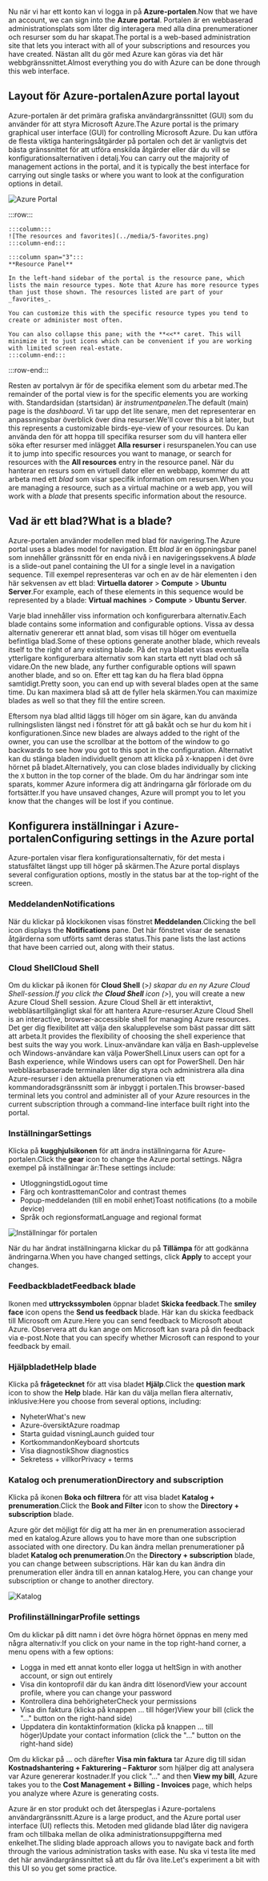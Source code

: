 <span data-ttu-id="b30b9-101">Nu när vi har ett konto kan vi logga in på **Azure-portalen**.</span><span class="sxs-lookup"><span data-stu-id="b30b9-101">Now that we have an account, we can sign into the **Azure portal**.</span></span> <span data-ttu-id="b30b9-102">Portalen är en webbaserad administrationsplats som låter dig interagera med alla dina prenumerationer och resurser som du har skapat.</span><span class="sxs-lookup"><span data-stu-id="b30b9-102">The portal is a web-based administration site that lets you interact with all of your subscriptions and resources you have created.</span></span> <span data-ttu-id="b30b9-103">Nästan allt du gör med Azure kan göras via det här webbgränssnittet.</span><span class="sxs-lookup"><span data-stu-id="b30b9-103">Almost everything you do with Azure can be done through this web interface.</span></span>

## <a name="azure-portal-layout"></a><span data-ttu-id="b30b9-104">Layout för Azure-portalen</span><span class="sxs-lookup"><span data-stu-id="b30b9-104">Azure portal layout</span></span>

<span data-ttu-id="b30b9-105">Azure-portalen är det primära grafiska användargränssnittet (GUI) som du använder för att styra Microsoft Azure.</span><span class="sxs-lookup"><span data-stu-id="b30b9-105">The Azure portal is the primary graphical user interface (GUI) for controlling Microsoft Azure.</span></span> <span data-ttu-id="b30b9-106">Du kan utföra de flesta viktiga hanteringsåtgärder på portalen och det är vanligtvis det bästa gränssnittet för att utföra enskilda åtgärder eller där du vill se konfigurationsalternativen i detalj.</span><span class="sxs-lookup"><span data-stu-id="b30b9-106">You can carry out the majority of management actions in the portal, and it is typically the best interface for carrying out single tasks or where you want to look at the configuration options in detail.</span></span>

![Azure Portal](../media/5-portal.png)

:::row:::

    :::column:::
    ![The resources and favorites](../media/5-favorites.png)
    :::column-end:::

    :::column span="3":::
    **Resource Panel**
    
    In the left-hand sidebar of the portal is the resource pane, which lists the main resource types. Note that Azure has more resource types than just those shown. The resources listed are part of your _favorites_. 

    You can customize this with the specific resource types you tend to create or administer most often. 

    You can also collapse this pane; with the **<<** caret. This will minimize it to just icons which can be convenient if you are working with limited screen real-estate.
    :::column-end:::

:::row-end:::

<span data-ttu-id="b30b9-108">Resten av portalvyn är för de specifika element som du arbetar med.</span><span class="sxs-lookup"><span data-stu-id="b30b9-108">The remainder of the portal view is for the specific elements you are working with.</span></span> <span data-ttu-id="b30b9-109">Standardsidan (startsidan) är _instrumentpanelen_.</span><span class="sxs-lookup"><span data-stu-id="b30b9-109">The default (main) page is the _dashboard_.</span></span> <span data-ttu-id="b30b9-110">Vi tar upp det lite senare, men det representerar en anpassningsbar överblick över dina resurser.</span><span class="sxs-lookup"><span data-stu-id="b30b9-110">We'll cover this a bit later, but this represents a customizable birds-eye-view of your resources.</span></span> <span data-ttu-id="b30b9-111">Du kan använda den för att hoppa till specifika resurser som du vill hantera eller söka efter resurser med inlägget **Alla resurser** i resurspanelen.</span><span class="sxs-lookup"><span data-stu-id="b30b9-111">You can use it to jump into specific resources you want to manage, or search for resources with the **All resources** entry in the resource panel.</span></span> <span data-ttu-id="b30b9-112">När du hanterar en resurs som en virtuell dator eller en webbapp, kommer du att arbeta med ett _blad_ som visar specifik information om resursen.</span><span class="sxs-lookup"><span data-stu-id="b30b9-112">When you are managing a resource, such as a virtual machine or a web app, you will work with a _blade_ that presents specific information about the resource.</span></span>

## <a name="what-is-a-blade"></a><span data-ttu-id="b30b9-113">Vad är ett blad?</span><span class="sxs-lookup"><span data-stu-id="b30b9-113">What is a blade?</span></span>

<span data-ttu-id="b30b9-114">Azure-portalen använder modellen med blad för navigering.</span><span class="sxs-lookup"><span data-stu-id="b30b9-114">The Azure portal uses a blades model for navigation.</span></span> <span data-ttu-id="b30b9-115">Ett _blad_ är en öppningsbar panel som innehåller gränssnitt för en enda nivå i en navigeringssekvens.</span><span class="sxs-lookup"><span data-stu-id="b30b9-115">A _blade_ is a slide-out panel containing the UI for a single level in a navigation sequence.</span></span> <span data-ttu-id="b30b9-116">Till exempel representeras var och en av de här elementen i den här sekvensen av ett blad: **Virtuella datorer** > **Compute** > **Ubuntu Server**.</span><span class="sxs-lookup"><span data-stu-id="b30b9-116">For example, each of these elements in this sequence would be represented by a blade: **Virtual machines** > **Compute** > **Ubuntu Server**.</span></span>

<span data-ttu-id="b30b9-117">Varje blad innehåller viss information och konfigurerbara alternativ.</span><span class="sxs-lookup"><span data-stu-id="b30b9-117">Each blade contains some information and configurable options.</span></span> <span data-ttu-id="b30b9-118">Vissa av dessa alternativ genererar ett annat blad, som visas till höger om eventuella befintliga blad.</span><span class="sxs-lookup"><span data-stu-id="b30b9-118">Some of these options generate another blade, which reveals itself to the right of any existing blade.</span></span> <span data-ttu-id="b30b9-119">På det nya bladet visas eventuella ytterligare konfigurerbara alternativ som kan starta ett nytt blad och så vidare.</span><span class="sxs-lookup"><span data-stu-id="b30b9-119">On the new blade, any further configurable options will spawn another blade, and so on.</span></span> <span data-ttu-id="b30b9-120">Efter ett tag kan du ha flera blad öppna samtidigt.</span><span class="sxs-lookup"><span data-stu-id="b30b9-120">Pretty soon, you can end up with several blades open at the same time.</span></span> <span data-ttu-id="b30b9-121">Du kan maximera blad så att de fyller hela skärmen.</span><span class="sxs-lookup"><span data-stu-id="b30b9-121">You can maximize blades as well so that they fill the entire screen.</span></span>

<span data-ttu-id="b30b9-122">Eftersom nya blad alltid läggs till höger om sin ägare, kan du använda rullningslisten längst ned i fönstret för att gå bakåt och se hur du kom hit i konfigurationen.</span><span class="sxs-lookup"><span data-stu-id="b30b9-122">Since new blades are always added to the right of the owner, you can use the scrollbar at the bottom of the window to go backwards to see how you got to this spot in the configuration.</span></span> <span data-ttu-id="b30b9-123">Alternativt kan du stänga bladen individuellt genom att klicka på `X`-knappen i det övre hörnet på bladet.</span><span class="sxs-lookup"><span data-stu-id="b30b9-123">Alternatively, you can close blades individually by clicking the `X` button in the top corner of the blade.</span></span> <span data-ttu-id="b30b9-124">Om du har ändringar som inte sparats, kommer Azure informera dig att ändringarna går förlorade om du fortsätter.</span><span class="sxs-lookup"><span data-stu-id="b30b9-124">If you have unsaved changes, Azure will prompt you to let you know that the changes will be lost if you continue.</span></span>

## <a name="configuring-settings-in-the-azure-portal"></a><span data-ttu-id="b30b9-125">Konfigurera inställningar i Azure-portalen</span><span class="sxs-lookup"><span data-stu-id="b30b9-125">Configuring settings in the Azure portal</span></span>

<span data-ttu-id="b30b9-126">Azure-portalen visar flera konfigurationsalternativ, för det mesta i statusfältet längst upp till höger på skärmen.</span><span class="sxs-lookup"><span data-stu-id="b30b9-126">The Azure portal displays several configuration options, mostly in the status bar at the top-right of the screen.</span></span>

### <a name="notifications"></a><span data-ttu-id="b30b9-127">Meddelanden</span><span class="sxs-lookup"><span data-stu-id="b30b9-127">Notifications</span></span>

<span data-ttu-id="b30b9-128">När du klickar på klockikonen visas fönstret **Meddelanden**.</span><span class="sxs-lookup"><span data-stu-id="b30b9-128">Clicking the bell icon displays the **Notifications** pane.</span></span> <span data-ttu-id="b30b9-129">Det här fönstret visar de senaste åtgärderna som utförts samt deras status.</span><span class="sxs-lookup"><span data-stu-id="b30b9-129">This pane lists the last actions that have been carried out, along with their status.</span></span>

### <a name="cloud-shell"></a><span data-ttu-id="b30b9-130">Cloud Shell</span><span class="sxs-lookup"><span data-stu-id="b30b9-130">Cloud Shell</span></span>

<span data-ttu-id="b30b9-131">Om du klickar på ikonen för **Cloud Shell** (>_) skapar du en ny Azure Cloud Shell-session.</span><span class="sxs-lookup"><span data-stu-id="b30b9-131">If you click the **Cloud Shell** icon (>_), you will create a new Azure Cloud Shell session.</span></span> <span data-ttu-id="b30b9-132">Azure Cloud Shell är ett interaktivt, webbläsartillgängligt skal för att hantera Azure-resurser.</span><span class="sxs-lookup"><span data-stu-id="b30b9-132">Azure Cloud Shell is an interactive, browser-accessible shell for managing Azure resources.</span></span> <span data-ttu-id="b30b9-133">Det ger dig flexibilitet att välja den skalupplevelse som bäst passar ditt sätt att arbeta.</span><span class="sxs-lookup"><span data-stu-id="b30b9-133">It provides the flexibility of choosing the shell experience that best suits the way you work.</span></span> <span data-ttu-id="b30b9-134">Linux-användare kan välja en Bash-upplevelse och Windows-användare kan välja PowerShell.</span><span class="sxs-lookup"><span data-stu-id="b30b9-134">Linux users can opt for a Bash experience, while Windows users can opt for PowerShell.</span></span> <span data-ttu-id="b30b9-135">Den här webbläsarbaserade terminalen låter dig styra och administrera alla dina Azure-resurser i den aktuella prenumerationen via ett kommandoradsgränssnitt som är inbyggt i portalen.</span><span class="sxs-lookup"><span data-stu-id="b30b9-135">This browser-based terminal lets you control and administer all of your Azure resources in the current subscription through a command-line interface built right into the portal.</span></span>

### <a name="settings"></a><span data-ttu-id="b30b9-136">Inställningar</span><span class="sxs-lookup"><span data-stu-id="b30b9-136">Settings</span></span>

<span data-ttu-id="b30b9-137">Klicka på **kugghjulsikonen** för att ändra inställningarna för Azure-portalen.</span><span class="sxs-lookup"><span data-stu-id="b30b9-137">Click the **gear** icon to change the Azure portal settings.</span></span> <span data-ttu-id="b30b9-138">Några exempel på inställningar är:</span><span class="sxs-lookup"><span data-stu-id="b30b9-138">These settings include:</span></span>

- <span data-ttu-id="b30b9-139">Utloggningstid</span><span class="sxs-lookup"><span data-stu-id="b30b9-139">Logout time</span></span>
- <span data-ttu-id="b30b9-140">Färg och kontrastteman</span><span class="sxs-lookup"><span data-stu-id="b30b9-140">Color and contrast themes</span></span>
- <span data-ttu-id="b30b9-141">Popup-meddelanden (till en mobil enhet)</span><span class="sxs-lookup"><span data-stu-id="b30b9-141">Toast notifications (to a mobile device)</span></span>
- <span data-ttu-id="b30b9-142">Språk och regionsformat</span><span class="sxs-lookup"><span data-stu-id="b30b9-142">Language and regional format</span></span>

![Inställningar för portalen](../media/5-settings-blade.png)

<span data-ttu-id="b30b9-144">När du har ändrat inställningarna klickar du på **Tillämpa** för att godkänna ändringarna.</span><span class="sxs-lookup"><span data-stu-id="b30b9-144">When you have changed settings, click **Apply** to accept your changes.</span></span>

### <a name="feedback-blade"></a><span data-ttu-id="b30b9-145">Feedbackbladet</span><span class="sxs-lookup"><span data-stu-id="b30b9-145">Feedback blade</span></span>

<span data-ttu-id="b30b9-146">Ikonen med **uttryckssymbolen** öppnar bladet **Skicka feedback**.</span><span class="sxs-lookup"><span data-stu-id="b30b9-146">The **smiley face** icon opens the **Send us feedback** blade.</span></span> <span data-ttu-id="b30b9-147">Här kan du skicka feedback till Microsoft om Azure.</span><span class="sxs-lookup"><span data-stu-id="b30b9-147">Here you can send feedback to Microsoft about Azure.</span></span> <span data-ttu-id="b30b9-148">Observera att du kan ange om Microsoft kan svara på din feedback via e-post.</span><span class="sxs-lookup"><span data-stu-id="b30b9-148">Note that you can specify whether Microsoft can respond to your feedback by email.</span></span>

### <a name="help-blade"></a><span data-ttu-id="b30b9-149">Hjälpbladet</span><span class="sxs-lookup"><span data-stu-id="b30b9-149">Help blade</span></span>

<span data-ttu-id="b30b9-150">Klicka på **frågetecknet** för att visa bladet **Hjälp**.</span><span class="sxs-lookup"><span data-stu-id="b30b9-150">Click the **question mark** icon to show the **Help** blade.</span></span> <span data-ttu-id="b30b9-151">Här kan du välja mellan flera alternativ, inklusive:</span><span class="sxs-lookup"><span data-stu-id="b30b9-151">Here you choose from several options, including:</span></span>

- <span data-ttu-id="b30b9-152">Nyheter</span><span class="sxs-lookup"><span data-stu-id="b30b9-152">What's new</span></span>
- <span data-ttu-id="b30b9-153">Azure-översikt</span><span class="sxs-lookup"><span data-stu-id="b30b9-153">Azure roadmap</span></span>
- <span data-ttu-id="b30b9-154">Starta guidad visning</span><span class="sxs-lookup"><span data-stu-id="b30b9-154">Launch guided tour</span></span>
- <span data-ttu-id="b30b9-155">Kortkommandon</span><span class="sxs-lookup"><span data-stu-id="b30b9-155">Keyboard shortcuts</span></span>
- <span data-ttu-id="b30b9-156">Visa diagnostik</span><span class="sxs-lookup"><span data-stu-id="b30b9-156">Show diagnostics</span></span>
- <span data-ttu-id="b30b9-157">Sekretess + villkor</span><span class="sxs-lookup"><span data-stu-id="b30b9-157">Privacy + terms</span></span>

### <a name="directory-and-subscription"></a><span data-ttu-id="b30b9-158">Katalog och prenumeration</span><span class="sxs-lookup"><span data-stu-id="b30b9-158">Directory and subscription</span></span>

<span data-ttu-id="b30b9-159">Klicka på ikonen **Boka och filtrera** för att visa bladet **Katalog + prenumeration**.</span><span class="sxs-lookup"><span data-stu-id="b30b9-159">Click the **Book and Filter** icon to show the **Directory + subscription** blade.</span></span>

<span data-ttu-id="b30b9-160">Azure gör det möjligt för dig att ha mer än en prenumeration associerad med en katalog.</span><span class="sxs-lookup"><span data-stu-id="b30b9-160">Azure allows you to have more than one subscription associated with one directory.</span></span> <span data-ttu-id="b30b9-161">Du kan ändra mellan prenumerationer på bladet **Katalog och prenumeration**.</span><span class="sxs-lookup"><span data-stu-id="b30b9-161">On the **Directory + subscription** blade, you can change between subscriptions.</span></span> <span data-ttu-id="b30b9-162">Här kan du kan ändra din prenumeration eller ändra till en annan katalog.</span><span class="sxs-lookup"><span data-stu-id="b30b9-162">Here, you can change your subscription or change to another directory.</span></span>

![Katalog](../media/5-directory-blade.png)

### <a name="profile-settings"></a><span data-ttu-id="b30b9-164">Profilinställningar</span><span class="sxs-lookup"><span data-stu-id="b30b9-164">Profile settings</span></span>

<span data-ttu-id="b30b9-165">Om du klickar på ditt namn i det övre högra hörnet öppnas en meny med några alternativ:</span><span class="sxs-lookup"><span data-stu-id="b30b9-165">If you click on your name in the top right-hand corner, a menu opens with a few options:</span></span>

- <span data-ttu-id="b30b9-166">Logga in med ett annat konto eller logga ut helt</span><span class="sxs-lookup"><span data-stu-id="b30b9-166">Sign in with another account, or sign out entirely</span></span>
- <span data-ttu-id="b30b9-167">Visa din kontoprofil där du kan ändra ditt lösenord</span><span class="sxs-lookup"><span data-stu-id="b30b9-167">View your account profile, where you can change your password</span></span>
- <span data-ttu-id="b30b9-168">Kontrollera dina behörigheter</span><span class="sxs-lookup"><span data-stu-id="b30b9-168">Check your permissions</span></span>
- <span data-ttu-id="b30b9-169">Visa din faktura (klicka på knappen ... till höger)</span><span class="sxs-lookup"><span data-stu-id="b30b9-169">View your bill (click the "..." button on the right-hand side)</span></span>
- <span data-ttu-id="b30b9-170">Uppdatera din kontaktinformation (klicka på knappen ... till höger)</span><span class="sxs-lookup"><span data-stu-id="b30b9-170">Update your contact information (click the "..." button on the right-hand side)</span></span>

<span data-ttu-id="b30b9-171">Om du klickar på ... och därefter **Visa min faktura** tar Azure dig till sidan **Kostnadshantering + Fakturering – Fakturor** som hjälper dig att analysera var Azure genererar kostnader.</span><span class="sxs-lookup"><span data-stu-id="b30b9-171">If you click "..." and then **View my bill**, Azure takes you to the **Cost Management + Billing - Invoices** page, which helps you analyze where Azure is generating costs.</span></span>

<span data-ttu-id="b30b9-172">Azure är en stor produkt och det återspeglas i Azure-portalens användargränssnitt.</span><span class="sxs-lookup"><span data-stu-id="b30b9-172">Azure is a large product, and the Azure portal user interface (UI) reflects this.</span></span> <span data-ttu-id="b30b9-173">Metoden med glidande blad låter dig navigera fram och tillbaka mellan de olika administrationsuppgifterna med enkelhet.</span><span class="sxs-lookup"><span data-stu-id="b30b9-173">The sliding blade approach allows you to navigate back and forth through the various administration tasks with ease.</span></span> <span data-ttu-id="b30b9-174">Nu ska vi testa lite med det här användargränssnittet så att du får öva lite.</span><span class="sxs-lookup"><span data-stu-id="b30b9-174">Let's experiment a bit with this UI so you get some practice.</span></span>